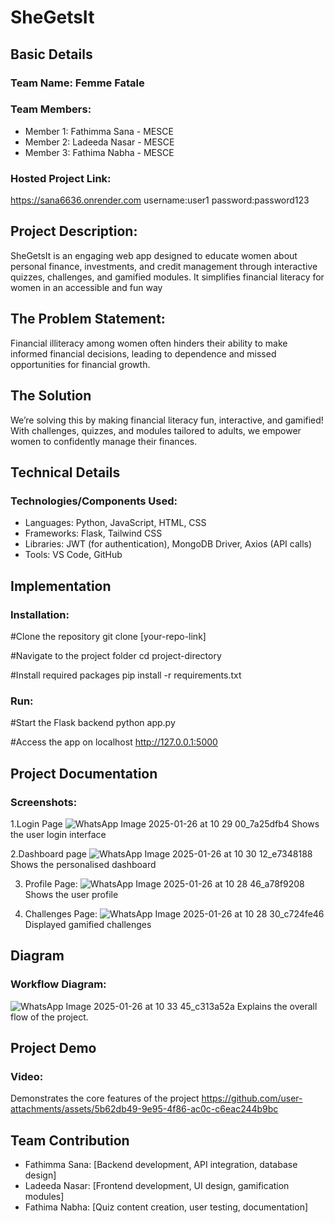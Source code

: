 # SheGetsIt
## Basic Details
### Team Name: Femme Fatale
### Team Members:
* Member 1: Fathimma Sana - MESCE
* Member 2: Ladeeda Nasar - MESCE
* Member 3: Fathima Nabha - MESCE

### Hosted Project Link:
https://sana6636.onrender.com
username:user1
password:password123

## Project Description:
SheGetsIt is an engaging web app designed to educate women about personal finance, investments, and credit management through interactive quizzes, challenges, and gamified modules. It simplifies financial literacy for women in an accessible and fun way

## The Problem Statement:
Financial illiteracy among women often hinders their ability to make informed financial decisions, leading to dependence and missed opportunities for financial growth.

## The Solution
We’re solving this by making financial literacy fun, interactive, and gamified! With challenges, quizzes, and modules tailored to adults, we empower women to confidently manage their finances.

## Technical Details
### Technologies/Components Used:
* Languages: Python, JavaScript, HTML, CSS
* Frameworks: Flask, Tailwind CSS
* Libraries: JWT (for authentication), MongoDB Driver, Axios (API calls)
* Tools: VS Code, GitHub

## Implementation
### Installation:
#Clone the repository
git clone [your-repo-link]

#Navigate to the project folder
cd project-directory

#Install required packages
pip install -r requirements.txt

### Run:
#Start the Flask backend
python app.py

#Access the app on localhost
http://127.0.0.1:5000

## Project Documentation
### Screenshots:
1.Login Page
![WhatsApp Image 2025-01-26 at 10 29 00_7a25dfb4](https://github.com/user-attachments/assets/78010cb6-9a52-4d05-a9f2-274aa2b648c9)
Shows the user login interface

2.Dashboard page
![WhatsApp Image 2025-01-26 at 10 30 12_e7348188](https://github.com/user-attachments/assets/f9fce82e-4532-4d11-851a-1429abae7352)
Shows the personalised dashboard

3. Profile Page:
![WhatsApp Image 2025-01-26 at 10 28 46_a78f9208](https://github.com/user-attachments/assets/28f220f6-8264-45fa-8eef-9560d15b6f0a)
Shows the user profile

4. Challenges Page:
![WhatsApp Image 2025-01-26 at 10 28 30_c724fe46](https://github.com/user-attachments/assets/625e4390-43cc-4532-ac5d-e48e62af6f08)
Displayed gamified challenges

## Diagram
### Workflow Diagram:
![WhatsApp Image 2025-01-26 at 10 33 45_c313a52a](https://github.com/user-attachments/assets/d57fea2b-4586-4849-a557-a3868d3398d4)
Explains the overall flow of the project.

## Project Demo
### Video:
Demonstrates the core features of the project
https://github.com/user-attachments/assets/5b62db49-9e95-4f86-ac0c-c6eac244b9bc

## Team Contribution
* Fathimma Sana: [Backend development, API integration, database design]
* Ladeeda Nasar: [Frontend development, UI design, gamification modules]
*  Fathima Nabha: [Quiz content creation, user testing, documentation]
